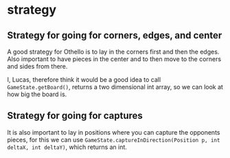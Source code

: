 # strategy

## Strategy for going for corners, edges, and center

A good strategy for Othello is to lay in the corners first and then the edges.
Also important to have pieces in the center and to then move to the corners and sides from there.

I, Lucas, therefore think it would be a good idea to call `GameState.getBoard()`, returns a two dimensional int array, so we can look at how big the board is.

## Strategy for going for captures

It is also important to lay in positions where you can capture the opponents pieces, for this we can use `GameState.captureInDirection(Position p, int deltaX, int deltaY)`, which returns an int.
